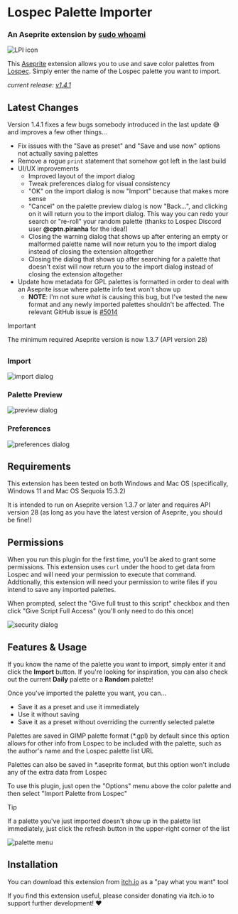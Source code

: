 # Lospec Palette Importer
### An Aseprite extension by [sudo whoami](https://sudo-whoami.itch.io)

![LPI icon](./screenshots/LPI%20icon.png)

This [Aseprite](https://aseprite.org) extension allows you to use and save color palettes from [Lospec](https://lospec.com). Simply enter the name of the Lospec palette you want to import.

*current release: [v1.4.1](https://sudo-whoami.itch.io/lospec-palette-importer)*

## Latest Changes
Version 1.4.1 fixes a few bugs somebody introduced in the last update 😅 and improves a few other things...
- Fix issues with the "Save as preset" and "Save and use now" options not actually saving palettes
- Remove a rogue `print` statement that somehow got left in the last build
- UI/UX improvements
    - Improved layout of the import dialog
    - Tweak preferences dialog for visual consistency
    - "OK" on the import dialog is now "Import" because that makes more sense
    - "Cancel" on the palette preview dialog is now "Back...", and clicking on it will return you to the import dialog. This way you can redo your search or "re-roll" your random palette (thanks to Lospec Discord user **@cptn.piranha** for the idea!)
    - Closing the warning dialog that shows up after entering an empty or malformed palette name will now return you to the import dialog instead of closing the extension altogether
    - Closing the dialog that shows up after searching for a palette that doesn't exist will now return you to the import dialog instead of closing the extension altogether
- Update how metadata for GPL palettes is formatted in order to deal with an Aseprite issue where palette info text won't show up
    - **NOTE**: I'm not sure *what* is causing this bug, but I've tested the new format and any newly imported palettes shouldn't be affected. The relevant GitHub issue is [#5014](https://github.com/aseprite/aseprite/issues/5104)

>[!IMPORTANT]
>The minimum required Aseprite version is now 1.3.7 (API version 28)

##

### Import
![import dialog](./screenshots/import%20dialog.png)

### Palette Preview
![preview dialog](./screenshots/palette%20preview%20dialog.png)

### Preferences
![preferences dialog](./screenshots/prefs%20dialog.png)

## Requirements

This extension has been tested on both Windows and Mac OS (specifically, Windows 11 and Mac OS Sequoia 15.3.2)

It is intended to run on Aseprite version 1.3.7 or later and requires API version 28 (as long as you have the latest version of Aseprite, you should be fine!)

## Permissions
When you run this plugin for the first time, you'll be aked to grant some permissions. This extension uses `curl` under the hood to get data from Lospec and will need your permission to execute that command. Addtionally, this extension will need your permission to write files if you intend to save any imported palettes.

When prompted, select the "Give full trust to this script" checkbox and then click "Give Script Full Access" (you'll only need to do this once)

![security dialog](./screenshots/security%20dialog.png)

## Features & Usage
If you know the name of the palette you want to import, simply enter it and click the **Import** button. If you're looking for inspiration, you can also check out the current **Daily** palette or a **Random** palette!

Once you've imported the palette you want, you can...
- Save it as a preset and use it immediately
- Use it without saving
- Save it as a preset without overriding the currently selected palette

Palettes are saved in GIMP palette format (*.gpl) by default since this option allows for other info from Lospec to be included with the palette, such as the author's name and the Lospec palette list URL

Palettes can also be saved in *.aseprite format, but this option won't include any of the extra data from Lospec

To use this plugin, just open the "Options" menu above the color palette and then select "Import Palette from Lospec"

>[!TIP]
>If a palette you've just imported doesn't show up in the palette list immediately, just click the refresh button in the upper-right corner of the list

![palette menu](./screenshots/palette%20menu%20selection.png)

## Installation
You can download this extension from [itch.io](https://sudo-whoami.itch.io/lospec-palette-importer) as a "pay what you want" tool

If you find this extension useful, please consider donating via itch.io to support further development! &hearts;
